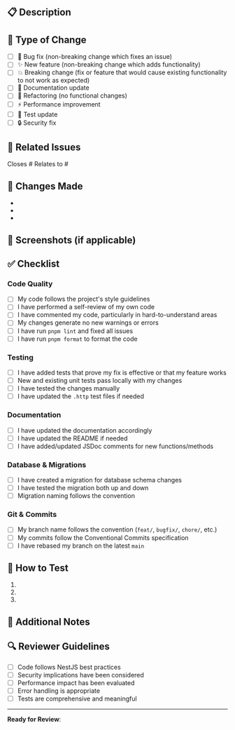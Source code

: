 ## 📋 Description

<!-- Provide a brief description of the changes in this PR -->

## 🎯 Type of Change

<!-- Mark the relevant option with an 'x' -->

- [ ] 🐛 Bug fix (non-breaking change which fixes an issue)
- [ ] ✨ New feature (non-breaking change which adds functionality)
- [ ] 💥 Breaking change (fix or feature that would cause existing functionality to not work as expected)
- [ ] 📝 Documentation update
- [ ] 🔧 Refactoring (no functional changes)
- [ ] ⚡ Performance improvement
- [ ] 🧪 Test update
- [ ] 🔒 Security fix

## 🔗 Related Issues

<!-- Link related issues here -->

Closes #
Relates to #

## 🚀 Changes Made

<!-- List the main changes made in this PR -->

-
-
-

## 📸 Screenshots (if applicable)

<!-- Add screenshots to help explain your changes -->

## ✅ Checklist

<!-- Mark completed items with an 'x' -->

### Code Quality

- [ ] My code follows the project's style guidelines
- [ ] I have performed a self-review of my own code
- [ ] I have commented my code, particularly in hard-to-understand areas
- [ ] My changes generate no new warnings or errors
- [ ] I have run `pnpm lint` and fixed all issues
- [ ] I have run `pnpm format` to format the code

### Testing

- [ ] I have added tests that prove my fix is effective or that my feature works
- [ ] New and existing unit tests pass locally with my changes
- [ ] I have tested the changes manually
- [ ] I have updated the `.http` test files if needed

### Documentation

- [ ] I have updated the documentation accordingly
- [ ] I have updated the README if needed
- [ ] I have added/updated JSDoc comments for new functions/methods

### Database & Migrations

- [ ] I have created a migration for database schema changes
- [ ] I have tested the migration both up and down
- [ ] Migration naming follows the convention

### Git & Commits

- [ ] My branch name follows the convention (`feat/`, `bugfix/`, `chore/`, etc.)
- [ ] My commits follow the Conventional Commits specification
- [ ] I have rebased my branch on the latest `main`

## 🧪 How to Test

<!-- Describe the steps to test your changes -->

1.
2.
3.

## 📝 Additional Notes

<!-- Add any additional context or notes for reviewers -->

## 🔍 Reviewer Guidelines

<!-- For reviewers -->

- [ ] Code follows NestJS best practices
- [ ] Security implications have been considered
- [ ] Performance impact has been evaluated
- [ ] Error handling is appropriate
- [ ] Tests are comprehensive and meaningful

---

**Ready for Review**: <!-- Mark with 'Yes' when ready -->
